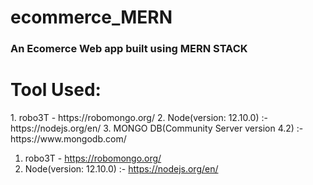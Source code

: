 # ecommerce_MERN
<h3>An Ecomerce Web app built using MERN STACK</h3>

<h1>Tool Used:</h1>
1. robo3T - https://robomongo.org/
2. Node(version: 12.10.0) :- https://nodejs.org/en/
3. MONGO DB(Community Server version 4.2) :-https://www.mongodb.com/



1. robo3T - https://robomongo.org/
2. Node(version: 12.10.0) :- https://nodejs.org/en/
